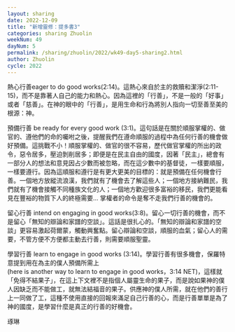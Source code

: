 ```yaml
---
layout: sharing
date: 2022-12-09
title: "新增靈修：提多書3"
categories: sharing Zhuolin
weekNum: 49
dayNum: 5
permalink: /sharing/zhuolin/2022/wk49-day5-sharing2.html
author: Zhuolin
cycle: 2022
---
```


熱心行善eager to do good works(2:14)。這熱心來自於主的救贖和潔淨(2:11-15)，而不是靠著人自己的能力和熱心。因為這裡的「行善」，不是一般的「好事」或者「慈善」。在神的眼中的「行善」，是用生命和行為將別人指向一切至善至美的根源：神。  

預備行善 be ready for every good work (3:1)。這句話是在關於順服掌權的、做官的、遵他們的命的囑咐之後，提醒我們在遵命順服的過程中為任何行善的機會做好預備。這挑戰不小！順服掌權的、做官的很不容易，歷代做官掌權的所出的政令，惡令居多，壓迫剝削居多；即便是在民主自由的國度，因著「民主」，總會有一部分人的想法和意見因占少數而被忽略，而在這少數中的基督徒，一樣要順服，一樣要遵行。因為這順服和遵行是有更大更美的目標的：就是預備在任何機會行善。一個地方放縱流浪漢，我們就有了機會去了解這些人；一個地方接納難民，我們就有了機會接觸不同種族文化的人；一個地方歡迎很多富裕的移民，我們更能看見在豐裕的物質下人的終極需要… 掌權者的命令是奪不走我們行善的機會的。  

留心行善 intend on engaging in good works(3:8)。留心一切行善的機會，而不是留心「無知的辯論和家譜的空談」。這話是很扎心的。「無知的辯論和家譜的空談」更容易激起荷爾蒙，觸動興奮點。留心辯論和空談，順服的血氣；留心人的需要，不管方便不方便都主動去行善，則需要順服聖靈。  

學習行善 learn to engage in good works (3:14)。學習行善有很多機會，保羅特意提到用在為主的僕人預備所需上(here is another way to learn to engage in good works，3:14 NET)，這樣就「免得不結果子」，在這上下文裡不是指個人屬靈生命的果子，而是說如果神的僕人因缺乏而不能做工，就無法結福音的果子。供應神的僕人所需，就在他們的善行上一同做了工，這種不使用直接的回報來滿足自己行善的心，而是行善單單是為了神的國度，是學習什麼是真正的行善的好機會。  

琢琳  



